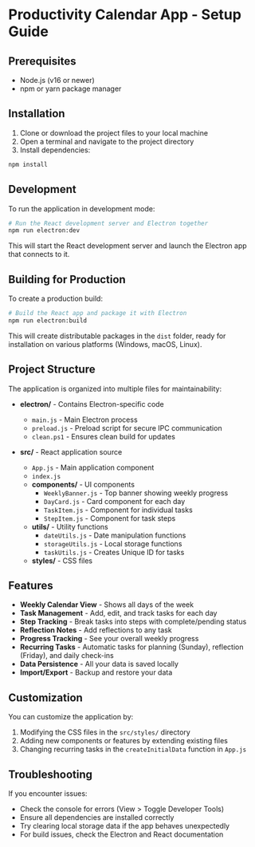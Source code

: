 # Productivity Calendar App - Setup Guide

## Prerequisites
- Node.js (v16 or newer)
- npm or yarn package manager

## Installation

1. Clone or download the project files to your local machine
2. Open a terminal and navigate to the project directory
3. Install dependencies:

```bash
npm install
```

## Development

To run the application in development mode:

```bash
# Run the React development server and Electron together
npm run electron:dev
```

This will start the React development server and launch the Electron app that connects to it.

## Building for Production

To create a production build:

```bash
# Build the React app and package it with Electron
npm run electron:build
```

This will create distributable packages in the `dist` folder, ready for installation on various platforms (Windows, macOS, Linux).

## Project Structure

The application is organized into multiple files for maintainability:

- **electron/** - Contains Electron-specific code
  - `main.js` - Main Electron process
  - `preload.js` - Preload script for secure IPC communication
  - `clean.ps1` - Ensures clean build for updates

- **src/** - React application source
  - `App.js` - Main application component
  - `index.js`
  - **components/** - UI components
    - `WeeklyBanner.js` - Top banner showing weekly progress
    - `DayCard.js` - Card component for each day
    - `TaskItem.js` - Component for individual tasks
    - `StepItem.js` - Component for task steps
  - **utils/** - Utility functions
    - `dateUtils.js` - Date manipulation functions
    - `storageUtils.js` - Local storage functions
    - `taskUtils.js` - Creates Unique ID for tasks
  - **styles/** - CSS files

## Features

- **Weekly Calendar View** - Shows all days of the week
- **Task Management** - Add, edit, and track tasks for each day
- **Step Tracking** - Break tasks into steps with complete/pending status
- **Reflection Notes** - Add reflections to any task
- **Progress Tracking** - See your overall weekly progress
- **Recurring Tasks** - Automatic tasks for planning (Sunday), reflection (Friday), and daily check-ins
- **Data Persistence** - All your data is saved locally
- **Import/Export** - Backup and restore your data

## Customization

You can customize the application by:

1. Modifying the CSS files in the `src/styles/` directory
2. Adding new components or features by extending existing files
3. Changing recurring tasks in the `createInitialData` function in `App.js`

## Troubleshooting

If you encounter issues:

- Check the console for errors (View > Toggle Developer Tools)
- Ensure all dependencies are installed correctly
- Try clearing local storage data if the app behaves unexpectedly
- For build issues, check the Electron and React documentation
